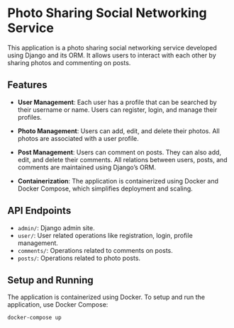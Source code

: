# Photo Sharing Social Networking Service

This application is a photo sharing social networking service developed using Django and its ORM. It allows users to interact with each other by sharing photos and commenting on posts.

## Features

- **User Management**: Each user has a profile that can be searched by their username or name. Users can register, login, and manage their profiles.

- **Photo Management**: Users can add, edit, and delete their photos. All photos are associated with a user profile.

- **Post Management**: Users can comment on posts. They can also add, edit, and delete their comments. All relations between users, posts, and comments are maintained using Django’s ORM.

- **Containerization**: The application is containerized using Docker and Docker Compose, which simplifies deployment and scaling.

## API Endpoints

- `admin/`: Django admin site.
- `user/`: User related operations like registration, login, profile management.
- `comments/`: Operations related to comments on posts.
- `posts/`: Operations related to photo posts.

## Setup and Running

The application is containerized using Docker. To setup and run the application, use Docker Compose:

```
docker-compose up
```